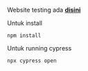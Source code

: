 Website testing ada **[disini](https://magento.softwaretestingboard.com)**

Untuk install
```
npm install
```

Untuk running cypress
```
npx cypress open
```